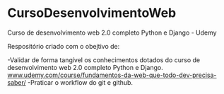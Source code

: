 # CursoDesenvolvimentoWeb
Curso de desenvolvimento web 2.0 completo Python e Django - Udemy

Respositório criado com o obejtivo de:

-Validar de forma tangível os conhecimentos dotados do curso de desenvolvimento web 2.0 completo Python e Django.
  www.udemy.com/course/fundamentos-da-web-que-todo-dev-precisa-saber/
-Praticar o workflow do git e github.
